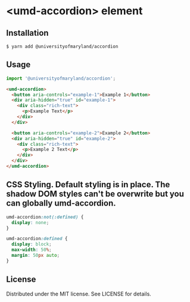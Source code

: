 # &lt;umd-accordion&gt; element

## Installation

```
$ yarn add @universityofmaryland/accordion
```

## Usage

```js
import '@universityofmaryland/accordion';
```

```html
<umd-accordion>
  <button aria-controls="example-1">Example 1</button>
  <div aria-hidden="true" id="example-1">
    <div class="rich-text">
      <p>Example Text</p>
    </div>
  </div>

  <button aria-controls="example-2">Example 2</button>
  <div aria-hidden="true" id="example-2">
    <div class="rich-text">
      <p>Example 2 Text</p>
    </div>
  </div>
</umd-accordion>
```

## CSS Styling. Default styling is in place. The shadow DOM styles can't be overwrite but you can globally umd-accordion.

```css
umd-accordion:not(:defined) {
  display: none;
}

umd-accordion:defined {
  display: block;
  max-width: 50%;
  margin: 50px auto;
}
```

## License

Distributed under the MIT license. See LICENSE for details.
